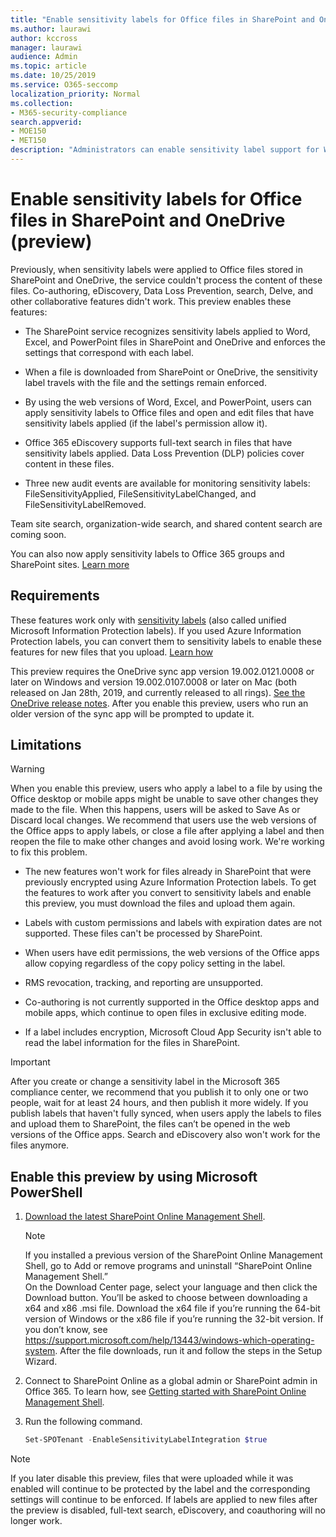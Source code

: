```yaml
---
title: "Enable sensitivity labels for Office files in SharePoint and OneDrive"
ms.author: laurawi
author: kccross
manager: laurawi
audience: Admin
ms.topic: article
ms.date: 10/25/2019
ms.service: O365-seccomp
localization_priority: Normal
ms.collection: 
- M365-security-compliance
search.appverid: 
- MOE150
- MET150
description: "Administrators can enable sensitivity label support for Word, Excel, and PowerPoint files in SharePoint and OneDrive."
---
```


# Enable sensitivity labels for Office files in SharePoint and OneDrive (preview)

Previously, when sensitivity labels were applied to Office files stored in SharePoint and OneDrive, the service couldn't process the content of these files. Co-authoring, eDiscovery, Data Loss Prevention, search, Delve, and other collaborative features didn't work. This preview enables these features:

- The SharePoint service recognizes sensitivity labels applied to Word, Excel, and PowerPoint files in SharePoint and OneDrive and enforces the settings that correspond with each label.

- When a file is downloaded from SharePoint or OneDrive, the sensitivity label travels with the file and the settings remain enforced.

- By using the web versions of Word, Excel, and PowerPoint, users can apply sensitivity labels to Office files and open and edit files that have sensitivity labels applied (if the label's permission allow it).

- Office 365 eDiscovery supports full-text search in files that have sensitivity labels applied. Data Loss Prevention (DLP) policies cover content in these files.

- Three new audit events are available for monitoring sensitivity labels: FileSensitivityApplied, FileSensitivityLabelChanged, and FileSensitivityLabelRemoved.

Team site search, organization-wide search, and shared content search are coming soon. 

You can also now apply sensitivity labels to Office 365 groups and SharePoint sites. [Learn more](sensitivity-labels-teams-groups-sites.md)

## Requirements  

These features work only with [sensitivity labels](sensitivity-labels.md) (also called unified Microsoft Information Protection labels). If you used Azure Information Protection labels, you can convert them to sensitivity labels to enable these features for new files that you upload. [Learn how](/azure/information-protection/configure-policy-migrate-labels)

This preview requires the OneDrive sync app version 19.002.0121.0008 or later on Windows and version 19.002.0107.0008 or later on Mac (both released on Jan 28th, 2019, and currently released to all rings). [See the OneDrive release notes](https://support.office.com/article/845dcf18-f921-435e-bf28-4e24b95e5fc0). After you enable this preview, users who run an older version of the sync app will be prompted to update it.  

## Limitations

> [!WARNING]
> When you enable this preview, users who apply a label to a file by using the Office desktop or mobile apps might be unable to save other changes they made to the file. When this happens, users will be asked to Save As or Discard local changes. We recommend that users use the web versions of the Office apps to apply labels, or close a file after applying a label and then reopen the file to make other changes and avoid losing work. We're working to fix this problem. 

- The new features won't work for files already in SharePoint that were previously encrypted using Azure Information Protection labels. To get the features to work after you convert to sensitivity labels and enable this preview, you must download the files and upload them again. 

- Labels with custom permissions and labels with expiration dates are not supported. These files can't be processed by SharePoint.  

- When users have edit permissions, the web versions of the Office apps allow copying regardless of the copy policy setting in the label. ​ 

- RMS revocation, tracking, and reporting are unsupported​. 

- Co-authoring is not currently supported in the Office desktop apps and mobile apps, which continue to open files in exclusive editing mode.  

- If a label includes encryption, Microsoft Cloud App Security isn't able to read the label information for the files in SharePoint.   

> [!IMPORTANT]
> After you create or change a sensitivity label in the Microsoft 365 compliance center, we recommend that you publish it to only one or two people, wait for at least 24 hours, and then publish it more widely. If you publish labels that haven't fully synced, when users apply the labels to files and upload them to SharePoint, the files can’t be opened in the web versions of the Office apps. Search and eDiscovery also won't work for the files anymore. 
   

## Enable this preview by using Microsoft PowerShell

1. [Download the latest SharePoint Online Management Shell](https://go.microsoft.com/fwlink/p/?LinkId=255251).

    > [!NOTE]
    > If you installed a previous version of the SharePoint Online Management Shell, go to Add or remove programs and uninstall “SharePoint Online Management Shell.” <br>On the Download Center page, select your language and then click the Download button. You’ll be asked to choose between downloading a x64 and x86 .msi file. Download the x64 file if you’re running the 64-bit version of Windows or the x86 file if you’re running the 32-bit version. If you don’t know, see https://support.microsoft.com/help/13443/windows-which-operating-system. After the file downloads, run it and follow the steps in the Setup Wizard. 
    
2. Connect to SharePoint Online as a global admin or SharePoint admin in Office 365. To learn how, see [Getting started with SharePoint Online Management Shell](/powershell/sharepoint/sharepoint-online/connect-sharepoint-online).

3. Run the following command.

    ```PowerShell
    Set-SPOTenant -EnableSensitivityLabelIntegration $true  
    ```

> [!NOTE]
> If you later disable this preview, files that were uploaded while it was enabled will continue to be protected by the label and the corresponding settings will continue to be enforced. If labels are applied to new files after the preview is disabled, full-text search, eDiscovery, and coauthoring will no longer work.


 
